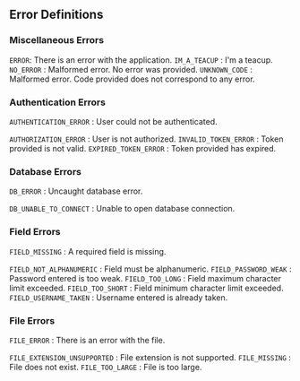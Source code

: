 ## Error Definitions

### Miscellaneous Errors

`ERROR`: There is an error with the application.
`IM_A_TEACUP` : I'm a teacup.
`NO_ERROR` : Malformed error. No error was provided.
`UNKNOWN_CODE` : Malformed error. Code provided does not correspond to any error.

### Authentication Errors

`AUTHENTICATION_ERROR` : User could not be authenticated.

`AUTHORIZATION_ERROR` : User is not authorized.
`INVALID_TOKEN_ERROR` : Token provided is not valid.
`EXPIRED_TOKEN_ERROR` : Token provided has expired.

### Database Errors

`DB_ERROR` : Uncaught database error.

`DB_UNABLE_TO_CONNECT` : Unable to open database connection.

### Field Errors

`FIELD_MISSING` : A required field is missing.

`FIELD_NOT_ALPHANUMERIC` : Field must be alphanumeric.
`FIELD_PASSWORD_WEAK` : Password entered is too weak.
`FIELD_TOO_LONG` : Field maximum character limit exceeded.
`FIELD_TOO_SHORT` : Field minimum character limit exceeded.
`FIELD_USERNAME_TAKEN` : Username entered is already taken.

### File Errors

`FILE_ERROR` : There is an error with the file.

`FILE_EXTENSION_UNSUPPORTED` : File extension is not supported.
`FILE_MISSING` : File does not exist.
`FILE_TOO_LARGE` : File is too large.